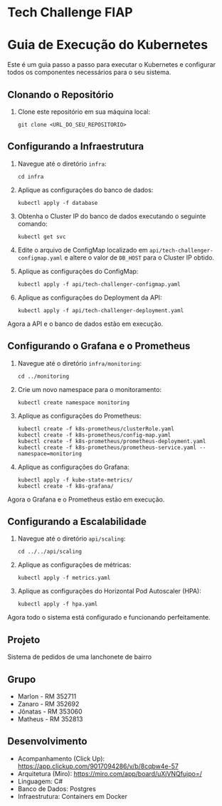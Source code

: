 # Tech Challenge FIAP

# Guia de Execução do Kubernetes

Este é um guia passo a passo para executar o Kubernetes e configurar todos os componentes necessários para o seu sistema.

## Clonando o Repositório

1. Clone este repositório em sua máquina local:

    ```
    git clone <URL_DO_SEU_REPOSITORIO>
    ```

## Configurando a Infraestrutura

1. Navegue até o diretório `infra`:

    ```
    cd infra
    ```

2. Aplique as configurações do banco de dados:

    ```
    kubectl apply -f database
    ```

3. Obtenha o Cluster IP do banco de dados executando o seguinte comando:

    ```
    kubectl get svc
    ```

4. Edite o arquivo de ConfigMap localizado em `api/tech-challenger-configmap.yaml` e altere o valor de `DB_HOST` para o Cluster IP obtido.

5. Aplique as configurações do ConfigMap:

    ```
    kubectl apply -f api/tech-challenger-configmap.yaml
    ```

6. Aplique as configurações do Deployment da API:

    ```
    kubectl apply -f api/tech-challenger-deployment.yaml
    ```

Agora a API e o banco de dados estão em execução.

## Configurando o Grafana e o Prometheus

1. Navegue até o diretório `infra/monitoring`:

    ```
    cd ../monitoring
    ```

2. Crie um novo namespace para o monitoramento:

    ```
    kubectl create namespace monitoring
    ```

3. Aplique as configurações do Prometheus:

    ```
    kubectl create -f k8s-prometheus/clusterRole.yaml
    kubectl create -f k8s-prometheus/config-map.yaml
    kubectl create -f k8s-prometheus/prometheus-deployment.yaml
    kubectl create -f k8s-prometheus/prometheus-service.yaml --namespace=monitoring
    ```

4. Aplique as configurações do Grafana:

    ```
    kubectl apply -f kube-state-metrics/
    kubectl create -f k8s-grafana/
    ```

Agora o Grafana e o Prometheus estão em execução.

## Configurando a Escalabilidade

1. Navegue até o diretório `api/scaling`:

    ```
    cd ../../api/scaling
    ```

2. Aplique as configurações de métricas:

    ```
    kubectl apply -f metrics.yaml
    ```

3. Aplique as configurações do Horizontal Pod Autoscaler (HPA):

    ```
    kubectl apply -f hpa.yaml
    ```

Agora todo o sistema está configurado e funcionando perfeitamente.

## Projeto
Sistema de pedidos de uma lanchonete de bairro

## Grupo
  - Marlon - RM 352711
  - Zanaro - RM 352692
  - Jônatas - RM 353060
  - Matheus - RM 352813

## Desenvolvimento
  - Acompanhamento (Click Up): https://app.clickup.com/9017094286/v/b/8cqbw4e-57
  - Arquitetura (Miro): https://miro.com/app/board/uXjVNQfujpo=/
  - Linguagem: C#
  - Banco de Dados: Postgres
  - Infraestrutura: Containers em Docker

